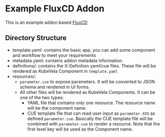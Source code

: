 # Example FluxCD Addon

This is an example addon based [FluxCD](https://fluxcd.io/)

## Directory Structure

- template.yaml: contains the basic app, you can add some component and workflow to meet your requirements
- metadata.yaml: contains addon metadata information.
- definitions/: contains the X-Definition yaml/cue files. These file will be rendered as KubeVela Component in `template.yaml`
- resources/:
  - `parameter.cue` to expose parameters. It will be converted to JSON schema and rendered in UI forms.
  - All other files will be rendered as KubeVela Components. It can be one of the two types:
    - YAML file that contains only one resource.
      The resource name will be the component name.
    - CUE template file that can read user input as `parameter.XXX` as defined `parameter.cue`.
      Basically the CUE template file will be combined with `parameter.cue` to render a resource.
      Note that the first level key will be used as the Component name.

